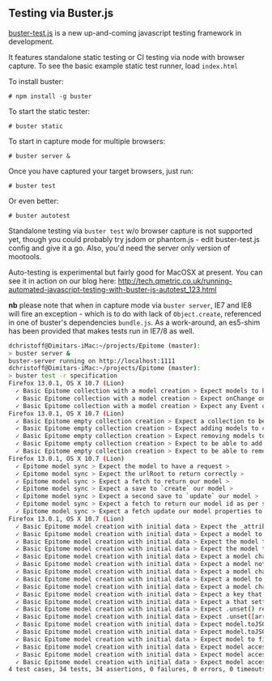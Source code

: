 Testing via Buster.js
---------------------

[buster-test.js](http://busterjs.org) is a new up-and-coming javascript testing framework in development.

It features standalone static testing or CI testing via node with browser capture.
To see the basic example static test runner, load  `index.html`

To install buster:

    # npm install -g buster

To start the static tester:

    # buster static

To start in capture mode for multiple browsers:

    # buster server &

Once you have captured your target browsers, just run:

    # buster test

Or even better:

    # buster autotest

Standalone testing via `buster test` w/o browser capture is not supported yet, though you could probably try jsdom or phantom.js - edit buster-test.js config and give it a go. Also, you'd need the server only version of mootools.

Auto-testing is experimental but fairly good for MacOSX at present. You can see it in action on our blog here: http://tech.qmetric.co.uk/running-automated-javascript-testing-with-buster-js-autotest_123.html

**nb** please note that when in capture mode via `buster server`, IE7 and IE8 will fire an exception - which is to do with lack of `Object.create`, referenced in one of buster's dependencies `bundle.js`. As a work-around, an es5-shim has been provided that makes tests run in IE7/8 as well.

```sh
dchristoff@Dimitars-iMac:~/projects/Epitome (master):
> buster server &
buster-server running on http://localhost:1111
dchristoff@Dimitars-iMac:~/projects/Epitome (master):
> buster test -r specification
Firefox 13.0.1, OS X 10.7 (Lion)
  ✓ Basic Epitome collection with a model creation > Expect models to be equal to number passed in constructor >
  ✓ Basic Epitome collection with a model creation > Expect onChange on a model to fire for collection >
  ✓ Basic Epitome collection with a model creation > Expect any Event on any model to fire for collection observer >
Firefox 13.0.1, OS X 10.7 (Lion)
  ✓ Basic Epitome empty collection creation > Expect a collection to be created >
  ✓ Basic Epitome empty collection creation > Expect adding models to collection to fire onAdd event >
  ✓ Basic Epitome empty collection creation > Expect removing models to collection to fire onRemove event >
  ✓ Basic Epitome empty collection creation > Expect to be able to add models to the collection
  ✓ Basic Epitome empty collection creation > Expect to be able to remove models from the collection
Firefox 13.0.1, OS X 10.7 (Lion)
  ✓ Epitome model sync > Expect the model to have a request >
  ✓ Epitome model sync > Expect the urlRoot to return correctly >
  ✓ Epitome model sync > Expect a fetch to return our model >
  ✓ Epitome model sync > Expect a save to `create` our model >
  ✓ Epitome model sync > Expect a second save to `update` our model >
  ✓ Epitome model sync > Expect a fetch to return our model id as per static response.json >
  ✓ Epitome model sync > Expect a fetch update our model properties to as per static response.json and fire change events >
Firefox 13.0.1, OS X 10.7 (Lion)
  ✓ Basic Epitome model creation with initial data > Expect the _attributes object to contain the sent values >
  ✓ Basic Epitome model creation with initial data > Expect a model to be created >
  ✓ Basic Epitome model creation with initial data > Expect the model to have the default value if not overridden >
  ✓ Basic Epitome model creation with initial data > Expect the model to have the default value overridden by model object >
  ✓ Basic Epitome model creation with initial data > Expect a model change not to fire if values have not changed >
  ✓ Basic Epitome model creation with initial data > Expect a model not to fire initial change events on set >
  ✓ Basic Epitome model creation with initial data > Expect a model change on non-primitive values that serialize to the same not to fire >
  ✓ Basic Epitome model creation with initial data > Expect a model to fire change event for each property passed >
  ✓ Basic Epitome model creation with initial data > Expect a model change to fire if values have changed >
  ✓ Basic Epitome model creation with initial data > Expect a key that is not on model to be null >
  ✓ Basic Epitome model creation with initial data > Expect a that setting to null removes from model >
  ✓ Basic Epitome model creation with initial data > Expect .unset() removes from model >
  ✓ Basic Epitome model creation with initial data > Expect .unset([array]) removes all keys from model >
  ✓ Basic Epitome model creation with initial data > Expect model.toJSON to return an object >
  ✓ Basic Epitome model creation with initial data > Expect model.toJSON to return a dereferenced object >
  ✓ Basic Epitome model creation with initial data > Expect model to fire a change passing all changed properties as an object >
  ✓ Basic Epitome model creation with initial data > Expect model accessor `get` to prefer custom value over model value >
  ✓ Basic Epitome model creation with initial data > Expect model accessor `get` to fire instead of normal model get >
  ✓ Basic Epitome model creation with initial data > Expect model accessor `set` to fire instead of model set, passing the value >
4 test cases, 34 tests, 34 assertions, 0 failures, 0 errors, 0 timeouts
```
